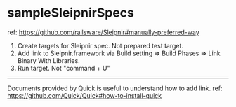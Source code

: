 sampleSleipnirSpecs
===================

ref: https://github.com/railsware/Sleipnir#manually-preferred-way

1. Create targets for Sleipnir spec. Not prepared test target.
2. Add link to Sleipnir.framework via Build setting => Build Phases => Link Binary With Libraries.
3. Run target. Not "command + U"


----

Documents provided by Quick is useful to understand how to add link.
ref: https://github.com/Quick/Quick#how-to-install-quick
